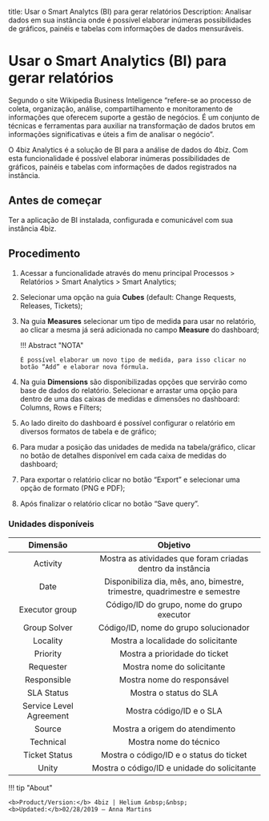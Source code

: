 title: Usar o Smart Analytcs (BI) para gerar relatórios
Description: Analisar dados em sua instância onde é possível elaborar inúmeras possibilidades de gráficos, painéis e tabelas com informações de dados mensuráveis.
# Usar o Smart Analytics (BI) para gerar relatórios


Segundo o site Wikipedia Business Inteligence “refere-se ao processo de coleta,
organização, análise, compartilhamento e monitoramento de informações que
oferecem suporte a gestão de negócios. É um conjunto de técnicas e ferramentas
para auxiliar na transformação de dados brutos em informações significativas e
úteis a fim de analisar o negócio”.

O 4biz Analytics é a solução de BI para a análise de dados do 4biz. Com esta funcionalidade é possível elaborar inúmeras possibilidades de gráficos, painéis e tabelas com informações de dados registrados na instância.

Antes de começar
----------------

Ter a aplicação de BI instalada, configurada e comunicável com sua instância
4biz.

Procedimento
------------

1.  Acessar a funcionalidade através do menu principal Processos \> Relatórios
    \> Smart Analytics \> Smart Analytics;

2.  Selecionar uma opção na guia **Cubes** (default: Change Requests, Releases,
    Tickets);

3.  Na guia **Measures** selecionar um tipo de medida para usar no relatório, ao
    clicar a mesma já será adicionada no campo **Measure** do dashboard;


    !!! Abstract "NOTA"

        É possível elaborar um novo tipo de medida, para isso clicar no botão “Add” e elaborar nova fórmula.
        
    
1.  Na guia **Dimensions** são disponibilizadas opções que servirão como base de
    dados do relatório. Selecionar e arrastar uma opção para dentro de uma das
    caixas de medidas e dimensões no dashboard: Columns, Rows e Filters;

2.  Ao lado direito do dashboard é possível configurar o relatório em diversos
    formatos de tabela e de gráfico;

3.  Para mudar a posição das unidades de medida na tabela/gráfico, clicar no
    botão de detalhes disponível em cada caixa de medidas do dashboard;

4.  Para exportar o relatório clicar no botão “Export” e selecionar uma opção de
    formato (PNG e PDF);

5.  Após finalizar o relatório clicar no botão “Save query”.



### Unidades disponíveis

|             Dimensão            |                                      Objetivo                                     |
|:-------------------------------:|:---------------------------------------------------------------------------------:|
|             Activity            |            Mostra as atividades que   foram criadas dentro da instância           |
|               Date              |    Disponibiliza dia,   mês, ano, bimestre, trimestre, quadrimestre e semestre    |
|          Executor group         |                    Código/ID   do grupo, nome do grupo executor                   |
|           Group Solver          |                      Código/ID, nome do grupo   solucionador                      |
|             Locality            |                        Mostra a localidade do   solicitante                       |
|             Priority            |                          Mostra a prioridade do   ticket                          |
|            Requester            |                            Mostra nome do   solicitante                           |
|           Responsible           |                            Mostra nome do   responsável                           |
|            SLA Status           |                               Mostra o status do SLA                              |
|    Service Level   Agreement    |                              Mostra código/ID e o SLA                             |
|              Source             |                          Mostra   a origem do atendimento                         |
|            Technical            |                               Mostra nome do técnico                              |
|          Ticket Status          |                     Mostra o código/ID e o   status do ticket                     |
|              Unity              |                   Mostra   o código/ID e unidade do solicitante                   |




!!! tip "About"

    <b>Product/Version:</b> 4biz | Helium &nbsp;&nbsp;
    <b>Updated:</b>02/28/2019 – Anna Martins
